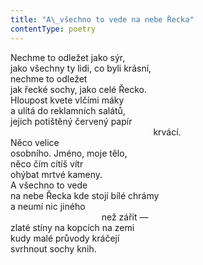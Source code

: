 ```yaml
---
title: "A\_všechno to vede na nebe Řecka"
contentType: poetry
---
```


<section>

Nechme to odležet jako sýr,  
jako všechny ty lidi, co byli krásní,  
nechme to odležet  
jak řecké sochy, jako celé Řecko.  
Hloupost kvete vlčími máky  
a ulítá do reklamních salátů,  
jejich potištěný červený papír  
                                                          krvácí.  
Něco velice  
osobního. Jméno, moje tělo,  
něco čím cítíš vítr  
ohýbat mrtvé kameny.  
A všechno to vede  
na nebe Řecka kde stojí bílé chrámy  
a neumí nic jiného  
                                     než zářit —  
zlaté stíny na kopcích na zemi  
kudy malé průvody kráčejí  
svrhnout sochy knih.

</section>
